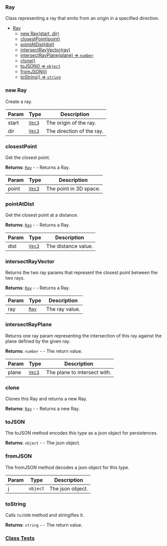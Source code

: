 <a name="Ray"></a>

### Ray
Class representing a ray that emits from an origin in a specified direction.



* [Ray](#Ray)
    * [new Ray(start, dir)](#new-Ray)
    * [closestPoint(point)](#closestPoint)
    * [pointAtDist(dist)](#pointAtDist)
    * [intersectRayVector(ray)](#intersectRayVector)
    * [intersectRayPlane(plane) ⇒ <code>number</code>](#intersectRayPlane)
    * [clone()](#clone)
    * [toJSON() ⇒ <code>object</code>](#toJSON)
    * [fromJSON(j)](#fromJSON)
    * [toString() ⇒ <code>string</code>](#toString)

<a name="new_Ray_new"></a>

### new Ray
Create a ray.


| Param | Type | Description |
| --- | --- | --- |
| start | <code>[Vec3](api/Math/Vec3.md)</code> | The origin of the ray. |
| dir | <code>[Vec3](api/Math/Vec3.md)</code> | The direction of the ray. |

<a name="Ray+closestPoint"></a>

### closestPoint
Get the closest point.


**Returns**: [<code>Ray</code>](#Ray) - - Returns a Ray.  

| Param | Type | Description |
| --- | --- | --- |
| point | <code>[Vec3](api/Math/Vec3.md)</code> | The point in 3D space. |

<a name="Ray+pointAtDist"></a>

### pointAtDist
Get the closest point at a distance.


**Returns**: [<code>Ray</code>](#Ray) - - Returns a Ray.  

| Param | Type | Description |
| --- | --- | --- |
| dist | <code>[Vec3](api/Math/Vec3.md)</code> | The distance value. |

<a name="Ray+intersectRayVector"></a>

### intersectRayVector
Returns the two ray params that represent the closest point between the two rays.


**Returns**: [<code>Ray</code>](#Ray) - - Returns a Ray.  

| Param | Type | Description |
| --- | --- | --- |
| ray | [<code>Ray</code>](#Ray) | The ray value. |

<a name="Ray+intersectRayPlane"></a>

### intersectRayPlane
Returns one ray param representing the intersection
of this ray against the plane defined by the given ray.


**Returns**: <code>number</code> - - The return value.  

| Param | Type | Description |
| --- | --- | --- |
| plane | <code>[Vec3](api/Math/Vec3.md)</code> | The plane to intersect with. |

<a name="Ray+clone"></a>

### clone
Clones this Ray and returns a new Ray.


**Returns**: [<code>Ray</code>](#Ray) - - Returns a new Ray.  
<a name="Ray+toJSON"></a>

### toJSON
The toJSON method encodes this type as a json object for persistences.


**Returns**: <code>object</code> - - The json object.  
<a name="Ray+fromJSON"></a>

### fromJSON
The fromJSON method decodes a json object for this type.



| Param | Type | Description |
| --- | --- | --- |
| j | <code>object</code> | The json object. |

<a name="Ray+toString"></a>

### toString
Calls `toJSON` method and stringifies it.


**Returns**: <code>string</code> - - The return value.  


### [Class Tests](api/Math/Ray.test)